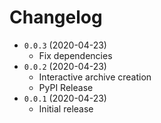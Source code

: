# Changelog
* `0.0.3` (2020-04-23)
  * Fix dependencies
* `0.0.2` (2020-04-23)
  * Interactive archive creation
  * PyPI Release 
* `0.0.1` (2020-04-23) 
  * Initial release
